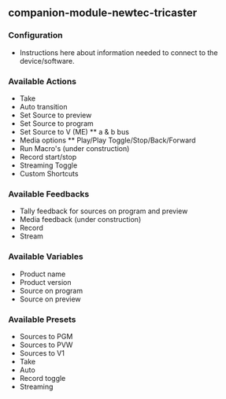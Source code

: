 ## companion-module-newtec-tricaster

### Configuration
* Instructions here about information needed to connect to the device/software.

### Available Actions
* Take
* Auto transition
* Set Source to preview
* Set Source to program
* Set Source to V (ME)
** a & b bus
* Media options
** Play/Play Toggle/Stop/Back/Forward
* Run Macro's (under construction)
* Record start/stop
* Streaming Toggle
* Custom Shortcuts

### Available Feedbacks
* Tally feedback for sources on program and preview
* Media feedback (under construction)
* Record
* Stream

### Available Variables
* Product name
* Product version
* Source on program
* Source on preview

### Available Presets
* Sources to PGM
* Sources to PVW
* Sources to V1
* Take
* Auto
* Record toggle
* Streaming